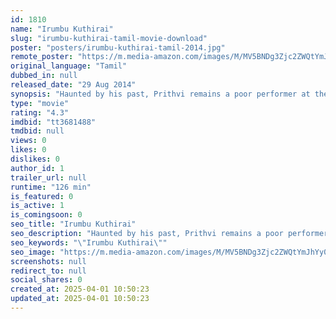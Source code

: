 ```yaml
---
id: 1810
name: "Irumbu Kuthirai"
slug: "irumbu-kuthirai-tamil-movie-download"
poster: "posters/irumbu-kuthirai-tamil-2014.jpg"
remote_poster: "https://m.media-amazon.com/images/M/MV5BNDg3Zjc2ZWQtYmJhYy00NGMyLWI3MzMtMzY2YzZiZWE0YWIyXkEyXkFqcGdeQXVyMTEzNzg0Mjkx._V1_SX300.jpg"
original_language: "Tamil"
dubbed_in: null
released_date: "29 Aug 2014"
synopsis: "Haunted by his past, Prithvi remains a poor performer at the workplace. He begins to move on with the help of his girlfriend. But, all hell breaks loose, when she is kidnapped by mysterious bikers."
type: "movie"
rating: "4.3"
imdbid: "tt3681488"
tmdbid: null
views: 0
likes: 0
dislikes: 0
author_id: 1
trailer_url: null
runtime: "126 min"
is_featured: 0
is_active: 1
is_comingsoon: 0
seo_title: "Irumbu Kuthirai"
seo_description: "Haunted by his past, Prithvi remains a poor performer at the workplace. He begins to move on with the help of his girlfriend. But, all hell breaks loose, when she is kidnapped by mysterious bikers."
seo_keywords: "\"Irumbu Kuthirai\""
seo_image: "https://m.media-amazon.com/images/M/MV5BNDg3Zjc2ZWQtYmJhYy00NGMyLWI3MzMtMzY2YzZiZWE0YWIyXkEyXkFqcGdeQXVyMTEzNzg0Mjkx._V1_SX300.jpg"
screenshots: null
redirect_to: null
social_shares: 0
created_at: 2025-04-01 10:50:23
updated_at: 2025-04-01 10:50:23
---
```


